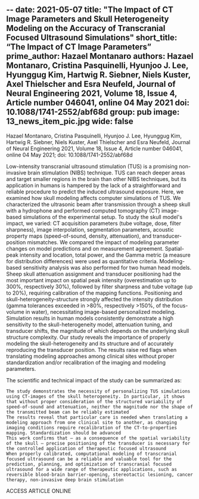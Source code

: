 --
date: 2021-05-07
title: "The Impact of CT Image Parameters and Skull Heterogeneity Modeling on the Accuracy of Transcranial Focused Ultrasound Simulations"
short_title: “The Impact of CT Image Parameters”
prime_author: Hazael Montanaro
authors: Hazael Montanaro, Cristina Pasquinelli, Hyunjoo J. Lee, Hyunggug Kim, Hartwig R. Siebner, Niels Kuster, Axel Thielscher and Esra Neufeld, Journal of Neural Engineering 2021, Volume 18, Issue 4, Article number 046041, online 04 May 2021
doi: 10.1088/1741-2552/abf68d
group: pub
image: 13_news_item_pic.jpg
wide: false
---
Hazael Montanaro, Cristina Pasquinelli, Hyunjoo J. Lee, Hyunggug Kim, Hartwig R. Siebner, Niels Kuster, Axel Thielscher and Esra Neufeld, Journal of Neural Engineering 2021, Volume 18, Issue 4, Article number 046041, online 04 May 2021; doi: 10.1088/1741-2552/abf68d

Low-intensity transcranial ultrasound stimulation (TUS) is a promising non-invasive brain stimulation (NIBS) technique. TUS can reach deeper areas and target smaller regions in the brain than other NIBS techniques, but its application in humans is hampered by the lack of a straightforward and reliable procedure to predict the induced ultrasound exposure. Here, we examined how skull modeling affects computer simulations of TUS. We characterized the ultrasonic beam after transmission through a sheep skull with a hydrophone and performed computed tomography (CT) image-based simulations of the experimental setup. To study the skull model's impact, we varied: CT acquisition parameters (tube voltage, dose, filter sharpness), image interpolation, segmentation parameters, acoustic property maps (speed-of-sound, density, attenuation), and transducer-position mismatches. We compared the impact of modeling parameter changes on model predictions and on measurement agreement. Spatial-peak intensity and location, total power, and the Gamma metric (a measure for distribution differences) were used as quantitative criteria. Modeling-based sensitivity analysis was also performed for two human head models. Sheep skull attenuation assignment and transducer positioning had the most important impact on spatial peak intensity (overestimation up to 300%, respectively 30%), followed by filter sharpness and tube voltage (up to 20%), requiring calibration of the mapping functions. Positioning and skull-heterogeneity-structure strongly affected the intensity distribution (gamma tolerances exceeded in >80%, respectively >150%, of the focus-volume in water), necessitating image-based personalized modeling. Simulation results in human models consistently demonstrate a high sensitivity to the skull-heterogeneity model, attenuation tuning, and transducer shifts, the magnitude of which depends on the underlying skull structure complexity. Our study reveals the importance of properly modeling the skull-heterogeneity and its structure and of accurately reproducing the transducer position. The results raise red flags when translating modeling approaches among clinical sites without proper standardization and/or recalibration of the imaging and modeling parameters.

The scientific and technical impact of the study can be summarized as:

    The study demonstrates the necessity of personalizing TUS simulations using CT-images of the skull heterogeneity. In particular, it shows that without proper consideration of the structured variability of speed-of-sound and attenuation, neither the magnitude nor the shape of the transmitted beam can be reliably estimated
    The results reveal that particular care is needed when translating a modeling approach from one clinical site to another, as changing imaging conditions require recalibration of the CT-to-properties mapping. Standardization should be advanced
    This work confirms that — as a consequence of the spatial variability of the skull — precise positioning of the transducer is necessary for the controlled application of therapeutic focused ultrasound
    When properly calibrated, computational modeling of transcranial focused ultrasound can be a reliable and valuable tool for the prediction, planning, and optimization of transcranial focused ultrasound for a wide range of therapeutic applications, such as reversible blood-brain barrier-opening, stereotactic lesioning, cancer therapy, non-invasive deep brain stimulation

ACCESS ARTICLE ONLINE
